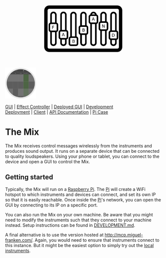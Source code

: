 <p align="center">
  <img src="Documentation/images/logo.png" alt="Logo" height="150px">
</p>
<br/><br/>

<a href="Documentation/gui/GUI.md">
    <img src="Documentation/images/gui.png" alt="Logo" height="100px">
</a>

[GUI](Documentation/gui/GUI.md) | [Effect Controller](Documentation/effectcontroller/EFFECTCONTROLLER.md) | [Deployed GUI](http://mcp.miguel-franken.com/) | [Development](Documentation/development/DEVELOPMENT.md)
<br/>[Deployment](Documentation/DEPLOYMENT.md) | [Client](Documentation/CLIENT.md) | [API Documentation](Documentation/API.md) | [Pi Case](Documentation/picase/picase.md)

# The Mix
The Mix receives control messages wirelessly from the instruments and produces sound output. It runs on a separate device that can be connected to quality loudspeakers. Using your phone or tablet, you can connect to the device and open a GUI to control the Mix.

## Getting started
Typically, the Mix will run on a [Raspberry Pi]. The [Pi] will create a WiFi hotspot to which instruments and devices can connect, and set its own IP so that it is easily reachable. Once inside the [Pi]'s network, you can open the GUI by connecting to its IP on a specific port.

You can also run the Mix on your own machine. Be aware that you might need to modify the instruments such that they connect to your machine instead. Setup instructions can be found in [DEVELOPMENT.md](Documentation/development/DEVELOPMENT.md).

A final alternative is to use the version hosted at http://mcp.miguel-franken.com/. Again, you would need to ensure that instruments connect to this instance. But it might be the easiest option to simply try out the [local instruments](#local-instruments).

[Raspberry Pi]: https://www.raspberrypi.org/
[Pi]: https://www.raspberrypi.org/

